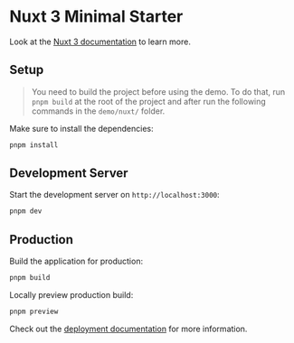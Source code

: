 # Nuxt 3 Minimal Starter

Look at the [Nuxt 3 documentation](https://nuxt.com/docs/getting-started/introduction) to learn more.

## Setup

> You need to build the project before using the demo. To do that, run `pnpm build` at the root of the project and after run the following commands in the `demo/nuxt/` folder.

Make sure to install the dependencies:

```bash
pnpm install
```

## Development Server

Start the development server on `http://localhost:3000`:

```bash
pnpm dev
```

## Production

Build the application for production:

```bash
pnpm build
```

Locally preview production build:

```bash
pnpm preview
```

Check out the [deployment documentation](https://nuxt.com/docs/getting-started/deployment) for more information.
